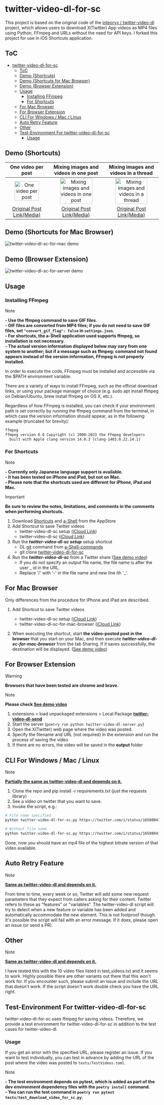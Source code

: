 # twitter-video-dl-for-sc

This project is based on the original code of the [inteoryx / twitter-video-dl](https://github.com/inteoryx/twitter-video-dl) project, which allows users to download X(Twitter) App videos as MP4 files using Python, FFmpeg and URLs without the need for API keys. I forked this project for use in iOS Shortcuts application.

## ToC

- [twitter-video-dl-for-sc](#twitter-video-dl-for-sc)
  - [ToC](#toc)
  - [Demo (Shortcuts)](#demo-shortcuts)
  - [Demo (Shortcuts for Mac Browser)](#demo-shortcuts-for-mac-browser)
  - [Demo (Browser Extension)](#demo-browser-extension)
  - [Usage](#usage)
    - [Installing FFmpeg](#installing-ffmpeg)
    - [For Shortcuts](#for-shortcuts)
  - [For Mac Browser](#for-mac-browser)
  - [For Browser Extension](#for-browser-extension)
  - [CLI For Windows / Mac / Linux](#cli-for-windows--mac--linux)
  - [Auto Retry Feature](#auto-retry-feature)
  - [Other](#other)
  - [Test-Environment For twitter-video-dl-for-sc](#test-environment-for-twitter-video-dl-for-sc)
    - [Usage](#usage-1)

## Demo (Shortcuts)

|One video per post|Mixing images and videos in one post|Mixing images and videos in a thread|
|:---:|:---:|:---:|
|<img src="./demo/demo1_v1_30fps_400x866.gif" width="80%" alt="One video per post">|<img src="./demo/demo2_v1_30fps_400x866.gif" width="80%" alt="Mixing images and videos in one post">|<img src="./demo/demo3_v2_30fps_400x866.gif" width="80%" alt="Mixing images and videos in a thread">|
|[Original Post Link(Media)](https://x.com/tw_7rikazhexde/status/1650804112987136000?s=20)|[Original Post Link(Media)](https://twitter.com/tw_7rikazhexde/status/1650808610157662211?s=20)|[Original Post Link(Media)](https://twitter.com/tw_7rikazhexde/status/1650812768138981376?s=20)|

## Demo (Shortcuts for Mac Browser)

<img src="./demo/demo1_twitter-video-dl-sc-for-mac_60fps_1440x900.gif" alt="twitter-video-dl-sc-for-mac demo">

## Demo (Browser Extension)

<img src="./demo/demo1_twitter-video-dl-sc-for-server_60fps_1280x720.gif" alt="twitter-video-dl-sc-for-server demo">

## Usage

### Installing FFmpeg

> [!NOTE]
> **- Use the ffmpeg command to save GIF files.**  
> **- GIF files are converted from MP4 files; if you do not need to save GIF files, set `"convert_gif_flag": false` in `settings.json`.**  
> **- For shortcuts, the a-Shell application used supports ffmpeg, so installation is not necessary.**  
> **- The actual version information displayed below may vary from one system to another; but if a message such as ffmpeg: command not found appears instead of the version information, FFmpeg is not properly installed.**

In order to execute the code, FFmpeg must be installed and accessible via the $PATH environment variable.

There are a variety of ways to install FFmpeg, such as the official download links, or using your package manager of choice (e.g. sudo apt install ffmpeg on Debian/Ubuntu, brew install ffmpeg on OS X, etc.).

Regardless of how FFmpeg is installed, you can check if your environment path is set correctly by running the ffmpeg command from the terminal, in which case the version information should appear, as in the following example (truncated for brevity):

```bash
ffmpeg
ffmpeg version 6.0 Copyright (c) 2000-2023 the FFmpeg developers
  built with Apple clang version 14.0.3 (clang-1403.0.22.14.1)
```

### For Shortcuts

> [!NOTE]
> **- Currently only Japanese language support is available.**  
> **- It has been tested on iPhone and iPad, but not on Mac.**  
> **- Please note that the shortcuts used are different for iPhone, iPad and Mac.**  

> [!Important]
> **Be sure to review the notes, limitations, and comments in the comments when performing shortcuts.**  

1. Download [Shortcuts](https://apps.apple.com/us/app/shortcuts/id915249334) and [a-Shell](https://apps.apple.com/jp/app/a-shell/id1473805438) from the AppStore
2. Add Shortcut to save Twitter videos
   - twitter-video-dl-sc setup ([iCloud Link](https://www.icloud.com/shortcuts/a6adf3692039454a8168f7221b808c67))
   - twitter-video-dl-sc ([iCloud Link](https://www.icloud.com/shortcuts/ecbc62aa449c4e2cb4fea1e8eec9d168))
3. Run the ***twitter-video-dl-sc setup*** setup shortcut  
   - DL [git](https://github.com/holzschu/a-Shell-commands/releases/download/0.1/git) command from [a-Shell-commands](https://github.com/holzschu/a-Shell-commands)
   - git clone [twitter-video-dl-for-sc](https://github.com/7rikazhexde/twitter-video-dl-for-sc)  
4. Run the ***twitter-video-dl-sc*** from a Twitter share ([See demo video](#demo-shortcuts))  
   - If you do not specify an output file name, the file name is after the user _ id in the URL.
   - Replace '/' with '-' in the file name and new line ith '_'.

## For Mac Browser

Only differences from the procedure for iPhone and iPad are described.

1. Add Shortcut to save Twitter videos
   - twitter-video-dl-sc setup ([iCloud Link](https://www.icloud.com/shortcuts/a6adf3692039454a8168f7221b808c67))
   - twitter-video-dl-sc-for-mac-browser ([iCloud Link](https://www.icloud.com/shortcuts/bfbf5cd42dbe40cba7ed60f066be850d))

2. When executing the shortcut, start **the video-posted post in the browser** that you start on your Mac, and then execute ***twitter-video-dl-sc-for-mac-browser*** from the tab Sharing. If it saves successfully, the destination will be displayed. ([See demo video](#demo-shortcuts-for-mac-browser))

## For Browser Extension

> [!WARNING]
> **Browsers that have been tested are chrome and brave.**

> [!NOTE]
> **Please check [See demo video](#demo-browser-extension)**

1. extensions > load unpackaged extensions > Local Package
   **[twitter-video-dl-send](./browser_extension/twitter-video-dl-send/)**
2. Start the server (`poetry run python twitter-video-dl-server.py`)
3. Open the X(Twitter) web page where the video was posted.
4. Specify the filename and URL (not required) in the extension and run the process of saving the video
5. If there are no errors, the video will be saved in the **output** folder

## CLI For Windows / Mac / Linux

> [!NOTE]
> **[Partially the same as twitter-video-dl and depends on it.](https://github.com/inteoryx/twitter-video-dl)**  

1. Clone the repo and pip install -r requirements.txt (just the requests library)
2. See a video on twitter that you want to save.
3. Invoke the script, e.g.:

```bash
# File name specified
python twitter-video-dl-for-sc.py https://twitter.com/i/status/1650804112987136000 output_file_name
```

```bash
# Without file name
python twitter-video-dl-for-sc.py https://twitter.com/i/status/1650804112987136000 ""
```

Done, now you should have an mp4 file of the highest bitrate version of that video available.

## Auto Retry Feature

> [!NOTE]
> **[Same as twitter-video-dl and depends on it.](https://github.com/inteoryx/twitter-video-dl)**  

From time to time, every week or so, Twitter will add some new request parameters that they expect from callers asking for their content.  Twitter refers to these as "features" or "variables".  The twitter-video-dl script will try to detect when a new feature or variable has been added and automatically accommodate the new element.  This is not foolproof though.  It's possible the script will fail with an error message.  If it does, please open an issue (or send a PR).

## Other

> [!NOTE]
> **[Same as twitter-video-dl and depends on it.](https://github.com/inteoryx/twitter-video-dl)**  

I have tested this with the 10 video files listed in test_videos.txt and it seems to work.  Highly possible there are other variants out there that this won't work for.  If you encounter such, please submit an issue and include the URL that doesn't work.  If the script doesn't work double check you have the URL right.

## Test-Environment For twitter-video-dl-for-sc

twitter-video-dl-for-sc uses ffmpeg for saving videos. Therefore, we provide a test environment for twitter-video-dl-for-sc in addition to the test cases for twitter-video-dl.

### Usage

If you get an error with the specified URL, please register an issue. If you want to test individually, you can test in advance by adding the URL of the post where the video was posted to `tests/TestVideos.toml`.

> [!NOTE]
> **- The test environment depends on **pytest**, which is added as part of the dev environment dependency files with the `poetry install` command.**  
> **- You can run the test command in `poetry run pytest tests/test_download_video_for_sc.py`.**
